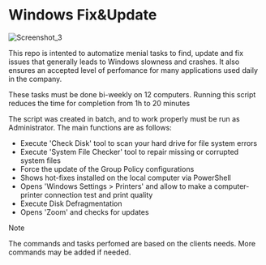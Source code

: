 # Windows Fix&Update
![Screenshot_3](https://github.com/Lucas-Abrego-Sena/Windows-Fix-Update/assets/156020094/f380c218-7ca1-4e8d-980a-bc3f28530a80)

This repo is intented to automatize menial tasks to find, update and fix issues that generally leads to Windows slowness and crashes. It also ensures an accepted level of perfomance for many applications used daily in the company.

These tasks must be done bi-weekly on 12 computers. Running this script reduces the time for completion from 1h to 20 minutes

The script was created in batch, and to work properly must be run as Administrator. The main functions are as follows:

+ Execute 'Check Disk' tool to scan your hard drive for file system errors
+ Execute 'System File Checker' tool to repair missing or corrupted system files
+ Force the update of the Group Policy configurations
+ Shows hot-fixes installed on the local computer via PowerShell
+ Opens 'Windows Settings > Printers' and allow to make a computer-printer connection test and print quality
+ Execute Disk Defragmentation
+ Opens 'Zoom' and checks for updates

> [!NOTE]
> The commands and tasks perfomed are based on the clients needs. More commands may be added if needed.
